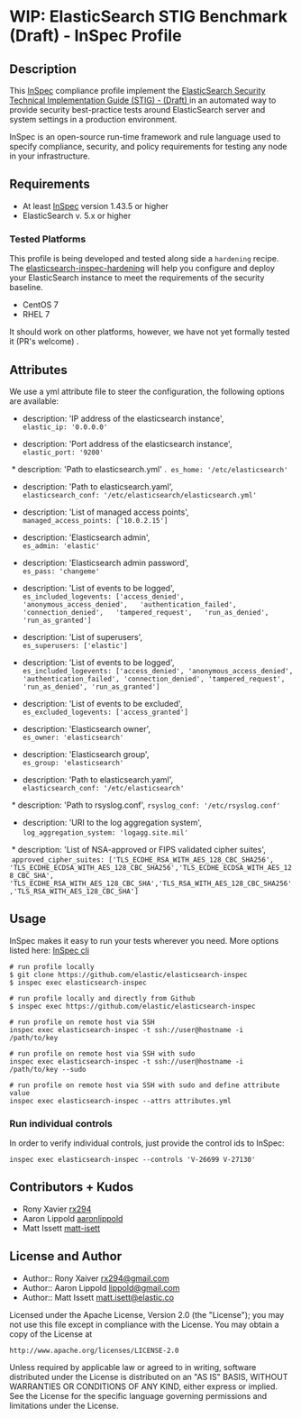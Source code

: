 # WIP: ElasticSearch STIG Benchmark (Draft) - InSpec Profile

## Description

This [InSpec](https://github.com/chef/inspec) compliance profile implement the [ElasticSearch Security Technical Implementation Guide (STIG) - (Draft) ](https://github.com/elastic/elasticsearch-inspec) in an automated way to provide security best-practice tests around ElasticSearch server and system settings in a production environment.

InSpec is an open-source run-time framework and rule language used to specify compliance, security, and policy requirements for testing any node in your infrastructure.

## Requirements

* At least [InSpec](http://inspec.io/) version 1.43.5 or higher
* ElasticSearch v. 5.x or higher

### Tested Platforms

This profile is being developed and tested along side a `hardening` recipe. The [elasticsearch-inspec-hardening](https://github.com/elastic/elasticsearch-inspec-hardening) will help you configure and deploy your ElasticSearch instance to meet the requirements of the security baseline.

- CentOS 7
- RHEL 7

It should work on other platforms, however, we have not yet formally tested it
(PR's welcome) .

## Attributes

We use a yml attribute file to steer the configuration, the following options are available:

  * description: 'IP address of the elasticsearch instance',  
  `elastic_ip: '0.0.0.0'`

  * description: 'Port address of the elasticsearch instance',  
  `elastic_port: '9200'`

  * description: 'Path to elasticsearch.yml' .
  `es_home: '/etc/elasticsearch'`

  * description: 'Path to elasticsearch.yaml',  
  `elasticsearch_conf: '/etc/elasticsearch/elasticsearch.yml'`

  * description: 'List of managed access points',  
  `managed_access_points: ['10.0.2.15']`

  * description: 'Elasticsearch admin',  
  `es_admin: 'elastic'`

  * description: 'Elasticsearch admin password',  
  `es_pass: 'changeme'`

  * description: 'List of events to be logged',  
  `es_included_logevents:
    ['access_denied',  
     'anonymous_access_denied',  
     'authentication_failed',  
     'connection_denied',  
     'tampered_request',  
     'run_as_denied',  
     'run_as_granted']`

  * description: 'List of superusers',  
  `es_superusers: ['elastic']`

  * description: 'List of events to be logged',  
  `es_included_logevents: ['access_denied', 'anonymous_access_denied', 'authentication_failed', 'connection_denied', 'tampered_request', 'run_as_denied', 'run_as_granted']`  

  * description: 'List of events to be excluded',  
  `es_excluded_logevents: ['access_granted']`  

  * description: 'Elasticsearch owner',  
  `es_owner: 'elasticsearch'`  

  * description: 'Elasticsearch group',  
  `es_group: 'elasticsearch'`  

  * description: 'Path to elasticsearch.yaml',  
  `elasticsearch_conf: '/etc/elasticsearch'`  

  * description: 'Path to rsyslog.conf',
  `rsyslog_conf: '/etc/rsyslog.conf'`  

  * description: 'URI to the log aggregation system',  
  `log_aggregation_system: 'logagg.site.mil'`  

  * description: 'List of NSA-approved or FIPS validated cipher suites',  
  `approved_cipher_suites: ['TLS_ECDHE_RSA_WITH_AES_128_CBC_SHA256',
  'TLS_ECDHE_ECDSA_WITH_AES_128_CBC_SHA256','TLS_ECDHE_ECDSA_WITH_AES_128_CBC_SHA', 'TLS_ECDHE_RSA_WITH_AES_128_CBC_SHA','TLS_RSA_WITH_AES_128_CBC_SHA256','TLS_RSA_WITH_AES_128_CBC_SHA']`

## Usage

InSpec makes it easy to run your tests wherever you need. More options listed here: [InSpec cli](http://inspec.io/docs/reference/cli/)

```
# run profile locally
$ git clone https://github.com/elastic/elasticsearch-inspec
$ inspec exec elasticsearch-inspec

# run profile locally and directly from Github
$ inspec exec https://github.com/elastic/elasticsearch-inspec

# run profile on remote host via SSH
inspec exec elasticsearch-inspec -t ssh://user@hostname -i /path/to/key

# run profile on remote host via SSH with sudo
inspec exec elasticsearch-inspec -t ssh://user@hostname -i /path/to/key --sudo

# run profile on remote host via SSH with sudo and define attribute value
inspec exec elasticsearch-inspec --attrs attributes.yml
```

### Run individual controls

In order to verify individual controls, just provide the control ids to InSpec:

```
inspec exec elasticsearch-inspec --controls 'V-26699 V-27130'
```

## Contributors + Kudos

* Rony Xavier [rx294](https://github.com/rx294)
* Aaron Lippold [aaronlippold](https://github.com/aaronlippold)
* Matt Issett [matt-isett](https://github.com/matt-isett)

## License and Author

* Author:: Rony Xaiver <rx294@gmail.com>
* Author:: Aaron Lippold <lippold@gmail.com>
* Author:: Matt Issett <matt.isett@elastic.co>

Licensed under the Apache License, Version 2.0 (the "License");
you may not use this file except in compliance with the License.
You may obtain a copy of the License at

    http://www.apache.org/licenses/LICENSE-2.0

Unless required by applicable law or agreed to in writing, software
distributed under the License is distributed on an "AS IS" BASIS,
WITHOUT WARRANTIES OR CONDITIONS OF ANY KIND, either express or implied.
See the License for the specific language governing permissions and
limitations under the License.
